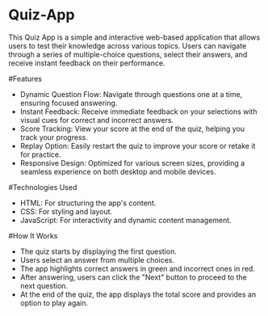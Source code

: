 # Quiz-App
This Quiz App is a simple and interactive web-based application that allows users to test their knowledge across various topics. Users can navigate through a series of multiple-choice questions, select their answers, and receive instant feedback on their performance.

#Features
- Dynamic Question Flow: Navigate through questions one at a time, ensuring focused answering.
- Instant Feedback: Receive immediate feedback on your selections with visual cues for correct and incorrect answers.
- Score Tracking: View your score at the end of the quiz, helping you track your progress.
- Replay Option: Easily restart the quiz to improve your score or retake it for practice.
- Responsive Design: Optimized for various screen sizes, providing a seamless experience on both desktop and mobile devices.

#Technologies Used
- HTML: For structuring the app's content.
- CSS: For styling and layout.
- JavaScript: For interactivity and dynamic content management.

#How It Works
- The quiz starts by displaying the first question.
- Users select an answer from multiple choices.
- The app highlights correct answers in green and incorrect ones in red.
- After answering, users can click the "Next" button to proceed to the next question.
- At the end of the quiz, the app displays the total score and provides an option to play again.
